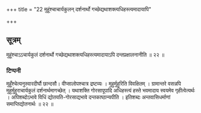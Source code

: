 +++
title = "22 मुहूंश्चाचार्यकुलन् दर्शनार्थो गच्छेद्यथाशक्त्यधिहस्त्यमादायापि"

+++

## सूत्रम्
मुहूंश्चाऽऽचार्यकुलं दर्शनार्थो गच्छेद्यथाशक्त्यधिहस्त्यमादायाऽपि दन्तप्रक्षालनानीति ॥ २२ ॥  
### टिप्पनी
मुहूँश्चेत्यनुस्वारदीर्घौ छान्दसौ। वीप्सालोपश्चात्र द्रष्टव्यः । मुहुर्मुहुरिति विवक्षितम् । ग्रामान्तरे वसन्नपि मुहुर्मुहुराचार्यकुलं दर्शनार्थमागच्छेत् । यथाशक्ति गोरसापूपादि अधिहस्त्यं हस्ते भवमादाय स्वयमेव गृहीत्वेत्यर्थः । अपिशब्दोऽभावे विधिं द्योतयति-गोरसाद्यभावे दन्तकाष्ठान्यपीति । इतिशब्दः अन्तवासिधर्माणां समाप्तिद्योतनार्थः ॥ २२ ॥
